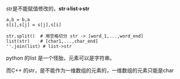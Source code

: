 str是不能赋值修改的，**str->list->str**

```
a,b = b,a
s[i],s[j] = s[j],s[i]
```

```
str.split()  # 用空格切分 str -> [word_1,...,word_end]
list(str)    # [char1,...,char_end]
''.join(list) # list->str
```

 python 的list 是一个怪胎，元素可以是字符串。

而C++ 的str，是不能作为一维数组的元素的，一维数组的元素只能是char
